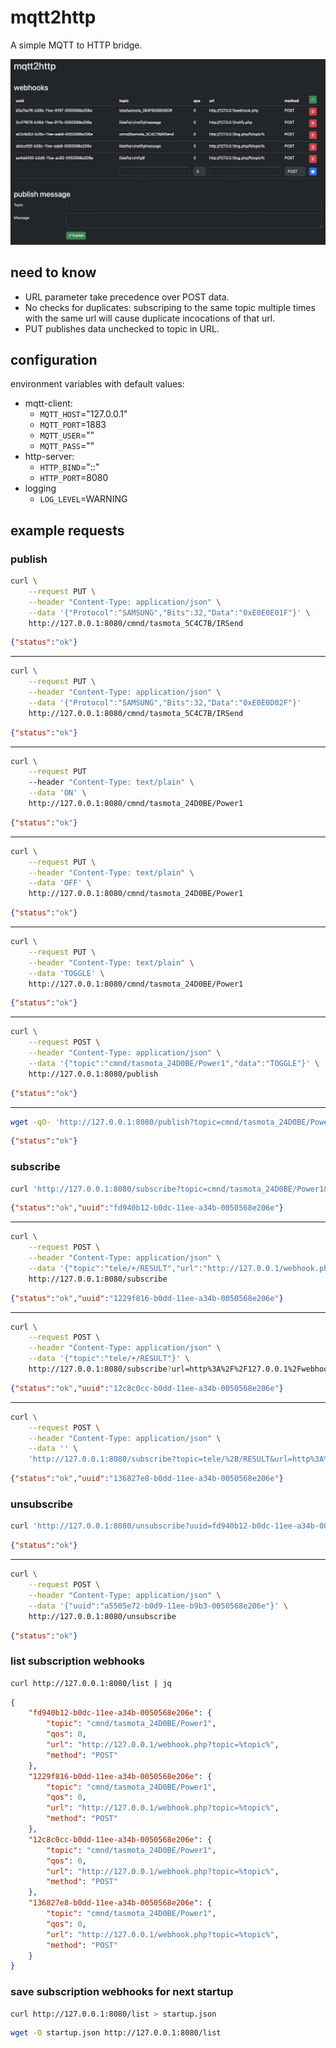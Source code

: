 # mqtt2http

A simple MQTT to HTTP bridge.

![web ui](docs/webui.png)

## need to know

- URL parameter take precedence over POST data.
- No checks for duplicates: subscriping to the same topic multiple times with the same url will cause duplicate incocations of that url.
- PUT publishes data unchecked to topic in URL.



## configuration

environment variables with default values:
- mqtt-client:
	- `MQTT_HOST`="127.0.0.1"
	- `MQTT_PORT`=1883
	- `MQTT_USER`=""
	- `MQTT_PASS`=""
- http-server:
	- `HTTP_BIND`="::"
	- `HTTP_PORT`=8080
- logging
	- `LOG_LEVEL`=WARNING



## example requests

### publish
```bash
curl \
	--request PUT \
	--header "Content-Type: application/json" \
	--data '{"Protocol":"SAMSUNG","Bits":32,"Data":"0xE0E0E01F"}' \
	http://127.0.0.1:8080/cmnd/tasmota_5C4C7B/IRSend
```
```json
{"status":"ok"}
```

--- --- --- --- --- --- --- --- ---

```bash
curl \
	--request PUT \
	--header "Content-Type: application/json" \
	--data '{"Protocol":"SAMSUNG","Bits":32,"Data":"0xE0E0D02F"}'
	http://127.0.0.1:8080/cmnd/tasmota_5C4C7B/IRSend
```
```json
{"status":"ok"}
```

--- --- --- --- --- --- --- --- ---

```bash
curl \
	--request PUT
	--header "Content-Type: text/plain" \
	--data 'ON' \
	http://127.0.0.1:8080/cmnd/tasmota_24D0BE/Power1
```
```json
{"status":"ok"}
```

--- --- --- --- --- --- --- --- ---

```bash
curl \
	--request PUT \
	--header "Content-Type: text/plain" \
	--data 'OFF' \
	http://127.0.0.1:8080/cmnd/tasmota_24D0BE/Power1
```
```json
{"status":"ok"}
```

--- --- --- --- --- --- --- --- ---

```bash
curl \
	--request PUT \
	--header "Content-Type: text/plain" \
	--data 'TOGGLE' \
	http://127.0.0.1:8080/cmnd/tasmota_24D0BE/Power1
```
```json
{"status":"ok"}
```

--- --- --- --- --- --- --- --- ---

```bash
curl \
	--request POST \
	--header "Content-Type: application/json" \
	--data '{"topic":"cmnd/tasmota_24D0BE/Power1","data":"TOGGLE"}' \
	http://127.0.0.1:8080/publish
```
```json
{"status":"ok"}
```

--- --- --- --- --- --- --- --- ---

```bash
wget -qO- 'http://127.0.0.1:8080/publish?topic=cmnd/tasmota_24D0BE/Power1&data=toggle'
```
```json
{"status":"ok"}
```



### subscribe
```bash
curl 'http://127.0.0.1:8080/subscribe?topic=cmnd/tasmota_24D0BE/Power1&url=http%3A%2F%2F127.0.0.1%2Fwebhook.php%3Ftopic%3D%25topic%25'
```
```json
{"status":"ok","uuid":"fd940b12-b0dc-11ee-a34b-0050568e206e"}
```

--- --- --- --- --- --- --- --- ---


```bash
curl \
	--request POST \
	--header "Content-Type: application/json" \
	--data '{"topic":"tele/+/RESULT","url":"http://127.0.0.1/webhook.php?topic=%topic%"}' \
	http://127.0.0.1:8080/subscribe
```
```json
{"status":"ok","uuid":"1229f816-b0dd-11ee-a34b-0050568e206e"}
```

--- --- --- --- --- --- --- --- ---

```bash
curl \
	--request POST \
	--header "Content-Type: application/json" \
	--data '{"topic":"tele/+/RESULT"}' \
	http://127.0.0.1:8080/subscribe?url=http%3A%2F%2F127.0.0.1%2Fwebhook.php%3Ftopic%3D%25topic%25
```
```json
{"status":"ok","uuid":"12c8c0cc-b0dd-11ee-a34b-0050568e206e"}
```

--- --- --- --- --- --- --- --- ---

```bash
curl \
	--request POST \
	--header "Content-Type: application/json" \
	--data '' \
	'http://127.0.0.1:8080/subscribe?topic=tele/%2B/RESULT&url=http%3A%2F%2F127.0.0.1%2Fwebhook.php%3Ftopic%3D%25topic%25'
```
```json
{"status":"ok","uuid":"136827e8-b0dd-11ee-a34b-0050568e206e"}
```



### unsubscribe
```bash
curl 'http://127.0.0.1:8080/unsubscribe?uuid=fd940b12-b0dc-11ee-a34b-0050568e206e'
```
```json
{"status":"ok"}
```

--- --- --- --- --- --- --- --- ---

```bash
curl \
	--request POST \
	--header "Content-Type: application/json" \
	--data '{"uuid":"a5505e72-b0d9-11ee-b9b3-0050568e206e"}' \
	http://127.0.0.1:8080/unsubscribe
```
```json
{"status":"ok"}
```



### list subscription webhooks
```bash
curl http://127.0.0.1:8080/list | jq
```
```json
{
	"fd940b12-b0dc-11ee-a34b-0050568e206e": {
		"topic": "cmnd/tasmota_24D0BE/Power1",
		"qos": 0,
		"url": "http://127.0.0.1/webhook.php?topic=%topic%",
		"method": "POST"
	},
	"1229f816-b0dd-11ee-a34b-0050568e206e": {
		"topic": "cmnd/tasmota_24D0BE/Power1",
		"qos": 0,
		"url": "http://127.0.0.1/webhook.php?topic=%topic%",
		"method": "POST"
	},
	"12c8c0cc-b0dd-11ee-a34b-0050568e206e": {
		"topic": "cmnd/tasmota_24D0BE/Power1",
		"qos": 0,
		"url": "http://127.0.0.1/webhook.php?topic=%topic%",
		"method": "POST"
	},
	"136827e8-b0dd-11ee-a34b-0050568e206e": {
		"topic": "cmnd/tasmota_24D0BE/Power1",
		"qos": 0,
		"url": "http://127.0.0.1/webhook.php?topic=%topic%",
		"method": "POST"
	}
}
```



### save subscription webhooks for next startup
```bash
curl http://127.0.0.1:8080/list > startup.json
```
```bash
wget -O startup.json http://127.0.0.1:8080/list
```
